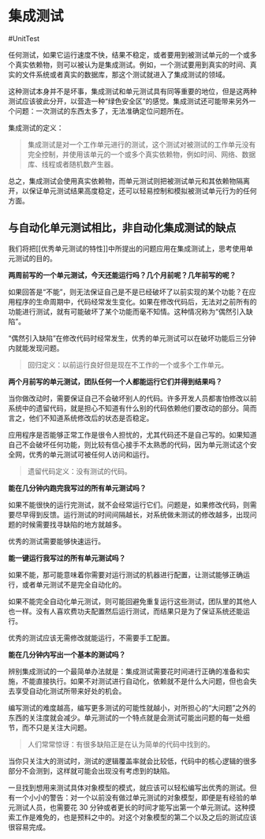 # 集成测试
#UnitTest 

任何测试，如果它运行速度不快，结果不稳定，或者要用到被测试单元的一个或多个真实依赖物，则可以被认为是集成测试。例如，一个测试要用到真实的时间、真实的文件系统或者真实的数据库，那这个测试就进入了集成测试的领域。

这种测试本身并不是坏事，集成测试和单元测试具有同等重要的地位，但是这两种测试应该彼此分开，以营造一种“绿色安全区”的感觉。集成测试还可能带来另外一个问题：一次测试的东西太多了，无法准确定位问题所在。

集成测试的定义：

> 集成测试是对一个工作单元进行的测试，这个测试对被测试的工作单元没有完全控制，并使用该单元的一个或多个真实依赖物，例如时间、网络、数据库、线程或者随机数产生器。

总之，集成测试会使用真实依赖物，而单元测试则把被测试单元和其依赖物隔离开，以保证单元测试结果高度稳定，还可以轻易控制和模拟被测试单元行为的任何方面。

## 与自动化单元测试相比，非自动化集成测试的缺点

我们将把[[优秀单元测试的特性]]中所提出的问题应用在集成测试上，思考使用单元测试的目的。

**两周前写的一个单元测试，今天还能运行吗？几个月前呢？几年前写的呢？**

如果回答是“不能”，则无法保证自己是不是已经破坏了以前实现的某个功能？在应用程序的生命周期中，代码经常发生变化。如果在修改代码后，无法对之前所有的功能进行测试，就有可能破坏了某个功能而毫不知情。这种情况称为“偶然引入缺陷”。

“偶然引入缺陷”在修改代码时经常发生，优秀的单元测试可以在破坏功能后三分钟内就能发现问题。

> 回归定义：以前运行良好但是现在不工作的一个或多个工作单元。

**两个月前写的单元测试，团队任何一个人都能运行它们并得到结果吗？**

当你做改动时，需要保证自己不会破坏别人的代码。许多开发人员都害怕修改以前系统中的遗留代码，就是担心不知道有什么别的代码依赖他们要改动的部分。简而言之，他们不知道系统修改后的状态是否稳定。

应用程序是否能够正常工作是很令人担忧的，尤其代码还不是自己写的。如果知道自己不会破坏任何功能，则比较有信心接手不太熟悉的代码，因为单元测试这个安全网，优秀的单元测试可被任何人访问和运行。

> 遗留代码定义：没有测试的代码。

**能在几分钟内跑完我写过的所有单元测试吗？**

如果不能很快的运行完测试，就不会经常运行它们。问题是，如果修改代码，则需要尽早得到反馈。运行测试的时间间隔越长，对系统做未测试的修改越多，出现问题的时候需要找寻缺陷的地方就越多。

优秀的测试需要能够快速运行。

**能一键运行我写过的所有单元测试吗？**

如果不能，那可能意味着你需要对运行测试的机器进行配置，让测试能够正确运行，或者单元测试不是完全自动化的。

如果不能完全自动化单元测试，则可能回避免重复运行这些测试，团队里的其他人也一样。没有人喜欢费功夫配置然后运行测试，而结果只是为了保证系统还能运行。

优秀的测试应该无需修改就能运行，不需要手工配置。

**能在几分钟内写出一个基本的测试吗？**

辨别集成测试的一个最简单办法就是：集成测试需要花时间进行正确的准备和实施，不能直接执行。如果不对测试进行自动化，依赖就不是什么大问题，但也会失去享受自动化测试所带来好处的机会。

编写测试的难度越高，编写更多测试的可能性就越小，对所担心的“大问题”之外的东西的关注度就会减少。单元测试的一个特点就是会测试可能出问题的每一处细节，而不只是关注大问题。

> 人们常常惊讶：有很多缺陷正是在认为简单的代码中找到的。

当你只关注大的测试时，测试的逻辑覆盖率就会比较低，代码中的核心逻辑的很多部分不会测到，这样就可能会出现没有考虑到的缺陷。

一旦找到想用来测试具体对象模型的模式，就应该可以轻松编写出优秀的测试。但有一个小小的警告：对一个以前没有做过单元测试的对象模型，即便是有经验的单元测试人员，也需要花 30 分钟或者更长的时间才能写出第一个单元测试。这种摸索工作是难免的，也是预料之中的。对这个对象模型的第二个以及之后的测试应该很容易完成。